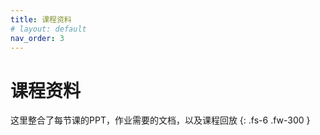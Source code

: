 ```yaml
---
title: 课程资料
# layout: default
nav_order: 3
---
```


# 课程资料

这里整合了每节课的PPT，作业需要的文档，以及课程回放
{: .fs-6 .fw-300 }